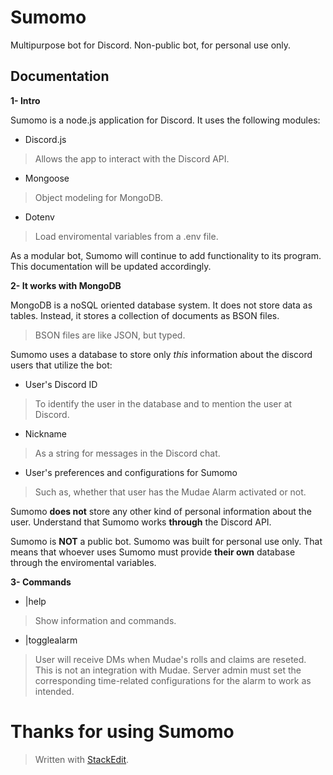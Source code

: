 ﻿# Sumomo
Multipurpose bot for Discord. Non-public bot, for personal use only.
## Documentation
**1- Intro**

Sumomo is a node.js application for Discord. It uses the following modules:
- Discord.js
> Allows the app to interact with the Discord API.
- Mongoose
> Object modeling for MongoDB.
- Dotenv
> Load enviromental variables from a .env file.

As  a modular bot, Sumomo will continue to add functionality to its program. This documentation will be updated accordingly.

**2- It works with MongoDB**

MongoDB is a noSQL oriented database system. It does not store data as tables. Instead, it stores a collection of documents as BSON files.
> BSON files are like JSON, but typed.

Sumomo uses a database to store only *this* information about the discord users that utilize the bot:
- User's Discord ID
> To identify the user in the database and to mention the user at Discord.
- Nickname
> As a string for messages in the Discord chat.
- User's preferences and configurations for Sumomo
> Such as, whether that user has the Mudae Alarm activated or not.

Sumomo **does not** store any other kind of personal information about the user. Understand that Sumomo works **through** the Discord API.

Sumomo is **NOT** a public bot. Sumomo was built for personal use only. That means that whoever uses Sumomo must provide **their own** database through the enviromental variables.

**3- Commands**

- |help
> Show information and commands.
- |togglealarm
> User will receive DMs when Mudae's rolls and claims are reseted. This is not an integration with Mudae. Server admin must set the corresponding time-related configurations for the alarm to work as intended.

# Thanks for using Sumomo

> Written with [StackEdit](https://stackedit.io/).
